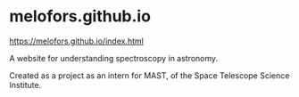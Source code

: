 # melofors.github.io

https://melofors.github.io/index.html

A website for understanding spectroscopy in astronomy.

Created as a project as an intern for MAST, of the Space Telescope Science Institute.
